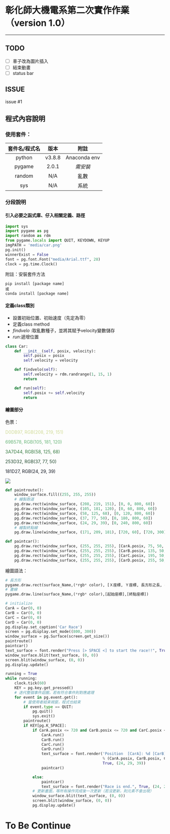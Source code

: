 # 彰化師大機電系第二次實作作業（version 1.0）
---
## TODO
- [ ] 車子改為圖片插入 
- [ ] 結束動畫 
- [ ] status bar
## ISSUE
issue #1
## 程式內容說明
### 使用套件：
| 套件名/程式名 | 版本 | 附註 |
| :---: | :---: | :---:|
|python|v3.8.8|Anaconda env|
|pygame|2.0.1|*需安裝*|
|random|N/A|亂數|
|sys|N/A|系統|
### 分段說明
#### 引入必要之函式庫、仔入相關定義、路徑
```python
import sys
import pygame as pg
import random as rdm
from pygame.locals import QUIT, KEYDOWN, KEYUP
imgPATH = 'media/car.png'
pg.init()
winnerExist = False
font = pg.font.Font("media/Arial.ttf", 28)
clock = pg.time.Clock()
```
附註：安裝套件方法
````
pip install [package name]
或
conda install [package name]
````
#### 定義class類別
* 設置初始位置、初始速度（先定為零）
* 定義class method
* *findvelo* :取亂數種子，並將其賦予velocity變數儲存
* *run*:遞增位置
````python
class Car:
    def __init__(self, posix, velocity):
        self.posix = posix
        self.velocity = velocity

    def findvelo(self):
        self.velocity = rdm.randrange(1, 15, 1)
        return

    def run(self):
        self.posix += self.velocity
        return

````

#### 繪圖部分
色票：
<p><font color=#D0DB97>D0DB97, RGB(208, 219, 151)</font></p>
<p><font color=#69B578>69B578, RGB(105, 181, 120)</font></p>
<p><font color=#3A7D44>3A7D44, RGB(58, 125, 68)</font></p>
<p><font color=#254D32>253D32, RGB(37, 77, 50)</font></p>
<p><font color=#181D27>181D27, RGB(24, 29, 39)</font></p>



![](https://i.imgur.com/zroyEIB.png)

````python
def paintroute():
    window_surface.fill((255, 255, 255))
    # 繪製跑道
    pg.draw.rect(window_surface, (208, 219, 151), [0, 0, 800, 60])
    pg.draw.rect(window_surface, (105, 181, 120), [0, 60, 800, 60])
    pg.draw.rect(window_surface, (58, 125, 68), [0, 120, 800, 60])
    pg.draw.rect(window_surface, (37, 77, 50), [0, 180, 800, 60])
    pg.draw.rect(window_surface, (24, 29, 39), [0, 240, 800, 60])
    # 繪製終點線
    pg.draw.line(window_surface, (171, 209, 181), [720, 60], [720, 300], 2)

def paintcar():
    pg.draw.rect(window_surface, (255, 255, 255), [CarA.posix, 75, 50, 30])
    pg.draw.rect(window_surface, (255, 255, 255), [CarB.posix, 135, 50, 30])
    pg.draw.rect(window_surface, (255, 255, 255), [CarC.posix, 195, 50, 30])
    pg.draw.rect(window_surface, (255, 255, 255), [CarD.posix, 255, 50, 30])
````
繪圖語法：
````python
# 長方形
pygame.draw.rect(surface_Name,(*rgb* color), [Ｘ座標, Ｙ座標, 長方形之長, 長方形之寬])
# 畫線
pygame.draw.line(surface_Name,(*rgb* color),[起始座標],[終點座標])
````
````python
# initialize
CarA = Car(0, 0)
CarB = Car(0, 0)
CarC = Car(0, 0)
CarD = Car(0, 0)
pg.display.set_caption('Car Race')
screen = pg.display.set_mode((800, 300))
window_surface = pg.Surface(screen.get_size())
paintroute()
paintcar()
text_surface = font.render("Press [> SPACE <] to start the race!!", True, (24, 29, 39))
window_surface.blit(text_surface, (0, 0))
screen.blit(window_surface, (0, 0))
pg.display.update()
````
````python
running = True
while running:
    clock.tick(60)
    KEY = pg.key.get_pressed()
    # 迭代整個事件迴圈，若有符合事件則對應處理
    for event in pg.event.get():
        # 當使用者結束視窗，程式也結束
        if event.type == QUIT:
            pg.quit()
            sys.exit()
        paintroute()
        if KEY[pg.K_SPACE]:
            if CarA.posix <= 720 and CarB.posix <= 720 and CarC.posix <= 720 and CarD.posix <= 720:
                CarA.run()
                CarB.run()
                CarC.run()
                CarD.run()
                text_surface = font.render('Position  [CarA]: %d [CarB]: %d [CarC]: %d [CarD]: %d'
                                           % (CarA.posix, CarB.posix, CarC.posix, CarD.posix),
                                           True, (24, 29, 39))
                paintcar()

            else:
                paintcar()
                text_surface = font.render("Race is end.", True, (24, 29, 39))
            # 更新畫面，等所有操作完成後一次更新（若沒更新，則元素不會出現）
            window_surface.blit(text_surface, (0, 0))
            screen.blit(window_surface, (0, 0))
            pg.display.update()

````
# To Be Continue
